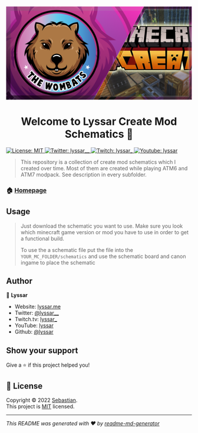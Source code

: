 ![](/files/banner.png)

<h1 align="center">Welcome to Lyssar Create Mod Schematics 👋</h1>

<p>
  <a href="https://opensource.org/licenses/MIT" target="_blank">
    <img alt="License: MIT" src="https://img.shields.io/badge/License-MIT-yellow.svg" />
  </a>
  <a href="https://twitter.com/lyssar__" target="_blank">
    <img alt="Twitter: lyssar__" src="https://img.shields.io/twitter/follow/lyssar__.svg?style=social" />
  </a>
  <a href="https://twitch.tv/lyssar_" target="_blank">
    <img alt="Twitch: lyssar_" src="https://img.shields.io/twitch/status/lyssar_?style=social" />
  </a>
  <a href="https://youtube.com/c/lyssar" target="_blank">
    <img alt="Youtube: lyssar" src="https://img.shields.io/badge/YouTube-Follow-red" />
  </a>
</p>

> This repository is a collection of create mod schematics which I created over time. Most of them are created while playing ATM6 and ATM7 modpack. See description in every subfolder.

### 🏠 [Homepage](https://lyssar.me)

## Usage

> Just download the schematic you want to use. Make sure you look which minecraft game version or mod you have to use in order to get a functional build.
> 
> To use the a schematic file put the file into the `YOUR_MC_FOLDER/schematics` and use the schematic board and canon ingame to place the schematic


## Author

👤 **Lyssar**

* Website: [lyssar.me](https://lyssar.me)
* Twitter: [@lyssar__](https://twitter.com/lyssar__)
* Twitch.tv: [lyssar_](https://twitter.com/lyssar_)
* YouTube: [lyssar](https://youtube.com/c/lyssar)
* Github: [@lyssar](https://github.com/lyssar)

## Show your support

Give a ⭐️ if this project helped you!

## 📝 License

Copyright © 2022 [Sebastian](https://github.com/lyssar).<br />
This project is [MIT](https://opensource.org/licenses/MIT) licensed.

***
_This README was generated with ❤️ by [readme-md-generator](https://github.com/kefranabg/readme-md-generator)_
